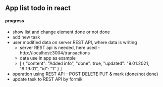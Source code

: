 ## App list todo in react

#### progress
* show list and change element done or not done
* add new task
* user modified data on server REST API, where data is writing
  - server REST api is needed, here used - http://localhost:3004/transactions
  - data use in app as example
  - [
        {
            "content": "Added info",
            "done": true,
            "updated": "9.01.2021, 19:19:01",
            "id": "1"
        }
    ]
* operation using REST API - POST DELETE PUT & mark (done/not done)
* update task to REST API by formik



